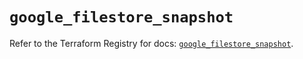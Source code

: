 # `google_filestore_snapshot`

Refer to the Terraform Registry for docs: [`google_filestore_snapshot`](https://registry.terraform.io/providers/hashicorp/google-beta/5.38.0/docs/resources/google_filestore_snapshot).
